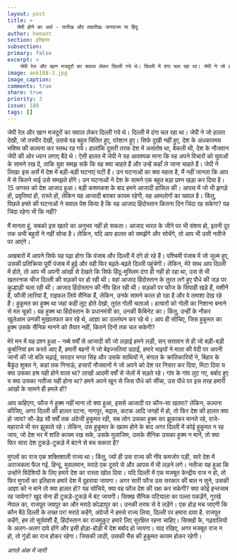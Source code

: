 ```yaml
---
layout: post
title: >
   जेपी होने का अर्थ - तारीख और तवारीखः जनराज्य या हिंदू 
author: hemant
section: इतिहास
subsection:
primary: false
excerpt: >
    जेपी रेल और खान मजदूरों का सवाल लेकर दिल्ली गये थे। दिल्ली में दंगा चल रहा था। जेपी ने जो हालत देखी, जो तस्वीर देखी, उससे वह बहुत चिंतित हुए, परेशान हुए। सिर्फ दुखी नहीं हुए, देश के अंधकारमय भविष्य की कल्पना कर स्तब्ध रह गये। हालांकि दूसरी तरफ देश में असंतोष था, बेकली थी, देश के नौजवान जेपी की ओर ध्यान लगाए बैठे थे। 
image: ank188-3.jpg
image_caption: 
comments: true
share: true
priority: 3
issue: 188
tags: []
---
```


जेपी रेल और खान मजदूरों का सवाल लेकर दिल्ली गये थे। दिल्ली में दंगा चल रहा था। जेपी ने जो हालत देखी, जो तस्वीर देखी, उससे वह बहुत चिंतित हुए, परेशान हुए। सिर्फ दुखी नहीं हुए, देश के अंधकारमय भविष्य की कल्पना कर स्तब्ध रह गये। हालांकि दूसरी तरफ देश में असंतोष था, बेकली थी, देश के नौजवान जेपी की ओर ध्यान लगाए बैठे थे। ऐसी हालत में जेपी ने यह आवश्यक माना कि वह अपने विचारों को युवाओं के सामने रख दें, ताकि युवा समझ सकें कि वह क्या चाहते हैं और उन्हें कहाँ ले जाना चाहते हैं।
जेपी ने लिखाः इस अर्से में देश में बड़ी-बड़ी घटनाएं घटी हैं। उन घटनाओं का क्या महत्व है, मैं नहीं जानता कि आप में से कितने भाई उसे समझते होंगे। उन घटनाओं ने देश के सामने एक बहुत बड़ा प्रश्न खड़ा कर दिया है। 15 अगस्त को देश आजाद हुआ। बड़ी कशमकश के बाद हमने आजादी हासिल की। आपस में जो भी झगड़े हों, प्रवृत्तियां हों, रास्ते हों, लेकिन यह आजादी बराबर कायम रहेगी, यह आमलोगों का ख्याल है। किंतु, पिछले हफ्ते की घटनाओं ने सवाल पेश किया है कि यह आजाद हिंदोस्तान कितना दिन जिंदा रह सकेगा? यह जिंदा रहेगा भी कि नहीं?

मैं मानता हूं, सबको इस खतरे का अनुभव नहीं हो सकता। आजाद भारत के जीने पर भी संशय हो, इतनी दूर तक अभी बहुतों ने नहीं सोचा है। लेकिन, यदि आप हालत को समझेंगे और सोचेंगे, तो आप भी उसी नतीजे पर आएंगे।

अखबारों में आपने सिर्फ यह पढ़ा होगा कि पंजाब और दिल्ली में दंगे हो रहे हैं। पश्चिमी पंजाब में जो जुल्म हुए, उसकी प्रतिक्रिया पूर्वी पंजाब में हुई और वही फिर बढ़ते-बढ़ते दिल्ली पहुंचेगी। लेकिन, मेरे साथ आप दिल्ली में होते, तो आप भी अपनी आंखों से देखते कि सिर्फ हिंदू-मुस्लिम दंगा ही नहीं हो रहा था, उस से भी खतरनाक चीज दिल्ली की सड़कों पर हो रही थी। वहां आजाद हिंदोस्तान के तुरत लगे हुए पौधे की जड़ पर कुल्हाड़ी चला रही थी। आजाद हिंदोस्तान की नींव हिल रही थी। सड़कों पर फौज के सिपाही खड़े हैं, मशीनें हैं, फौजी लारियां हैं, राइफल लिये सैनिक हैं, लेकिन, उनके सामने कत्ल हो रहा है और वे तमाशा देख रहे हैं। हुकूमत का हुक्म था जहां कहीं लूट होते देखो, तुरंत गोली चलाओ। हत्यारों को गोली का निशाना बनाने से मत चूको। यह हुक्म था हिंदोस्तान के प्रधानमंत्री का, उनकी कैबिनेट का। किंतु, उन्हीं के नौकर खुलेआम उनकी मुखालफत कर रहे थे, आज्ञा का उल्लंघन कर रहे थे। आप ही सोचिए, जिस हुकूमत का हुक्म उसके सैनिक मानने को तैयार नहीं, कितने दिनों तक चल सकेगी?

मेरे मन में यह प्रश्न हुआ - नब्बे वर्षों से आजादी की जो लड़ाई हमने लड़ी, सन् सत्तावन से ही जो बड़ी-बड़ी कुर्बानियां हम करते आए हैं, हमारी बहनों ने जो बेइज्जतियां उठाईं, हमारे भाइयों ने माता की वेदी पर अपनी जानों की जो बलि चढ़ाई, सरदार भगत सिंह और उसके साथियों ने, बंगाल के क्रांतिकारियों ने, बिहार के बैकुंठ शुक्ल ने, कहां तक गिनाऊं, हजारों नौजवानों ने जो अपने को देश पर निसार कर दिया, मिटा दिया य क्या उसका हश्र यही होने वाला था? लाखों आदमी वर्षों से जेलों में सड़ते रहे। गांव के गांव लुट गए, बर्बाद हुए य क्या उसका नतीजा यही होना था? हमने अपने खून से जिस पौधे को सींचा, उस पौधे पर इस तरह हमारी आंखों के सामने ही हमले हों?

आप कहिएगा, फौज ने हुक्म नहीं माना तो क्या हुआ, इससे आजादी पर कौन-सा खतरा? लेकिन, कल्पना कीजिए, अगर दिल्ली की हालत पटना, नागपुर, मद्रास, कटक आदि जगहों में हो, तो फिर देश की हालत क्या हो जाय? सौ-डेढ़ सौ वर्षों तक अंग्रेजी हुकूमत रही, सब लोग उसका हुक्म सर झुकाकर मानते रहे, राजे-महाराजे भी सर झुकाते रहे। लेकिन, उस हुकूमत के खतम होने के बाद अगर दिल्ली में कोई हुकूमत न रह जाय, जो देश भर में शांति कायम रख सके, उसके मुलाजिम, उसके सैनिक उसका हुक्म न मानें, तो क्या फिर सारा देश टुकड़े-टुकड़े में बंटने से बच सकता है?

मुगलों का राज एक शक्तिशाली राज्य था। किंतु, ज्यों ही उस राज्य की नींव कमजोर पड़ी, सारे देश में अराजकता फैल गई. हिन्दू, मुसलमान, मराठे एक दूसरे से और आपस में भी लड़ने लगे। नतीजा यह हुआ कि उन्होंने विदेशियों के लिए हमारे देश का रास्ता खोल दिया। यदि दिल्ली में एक मजबूत केन्द्रीय राज न हो, तो फिर मुगलों का इतिहास हमारे देश में दुहराया जायगा। अगर सारी फौज उस सरकार की बात न सुने, उसकी आज्ञा को न माने तो क्या हालत हो? यह सोचिये, क्या वह फौज देश की रक्षा कर सकेगी? क्या कोई इन्तजाम रह जायेगा? खुद सेना ही टुकड़े-टुकड़े में बंट जायगी। सिक्ख सैनिक पटियाला का पल्ला पकड़ेंगे, गुरखे नेपाल का, राजपूत जयपुर का और मराठे कोल्हापुर का। उनकी तरफ से वे लड़ेंगे। एक होड़ मच जाएगी कि कौन बैठे दिल्ली के तख्त पर! मराठे कहेंगे, अंग्रेजों ने हमसे राज्य लिया, दिल्ली पर हमारा दावा है. राजपूत कहेंगे, हम तो सूर्यवंशी हैं, हिंदोस्तान का राजमुकुट हमारे लिए सुरक्षित रहना चाहिए। सिक्खों के, गढ़वालियों के अलग-अलग दावे होंगे और इसी होड़ा-होड़ी में देश बर्बाद हो जायगा। याद रखिए, अगर मजबूत राज न हो, तो गुंडों का राज होकर रहेगा। जिसकी लाठी, उसकी भैंस की हुकूमत कायम होकर रहेगी।

*अगले अंक में जारी*